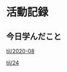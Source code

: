 # 活動記録

## 今日学んだこと

[til/2020\-08](https://github.com/tokiohamamatsu/til/blob/master/tir/2020-08.md#24)

[til/24](https://github.com/tokiohamamatsu/til/blob/master/%E6%B4%BB%E5%8B%95%E8%A8%98%E9%8C%B2/08/24.md)
